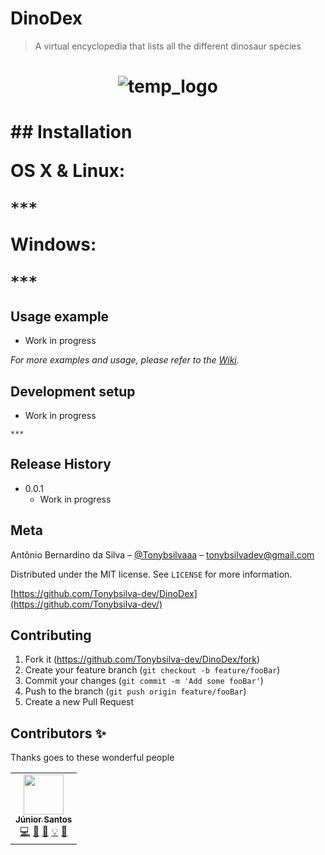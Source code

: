 # DinoDex
> A virtual encyclopedia that lists all the different dinosaur species
<h1 align="center">
<img src="https://i.imgur.com/SHvGqtI.png" alt="temp_logo">
<h1/>
## Installation

OS X & Linux:

```
***
```

Windows:

```
***
```

## Usage example

* Work in progress

 _For more examples and usage, please refer to the [Wiki][wiki]._

## Development setup

* Work in progress

```
***
```
## Release History

* 0.0.1
    * Work in progress

## Meta

Antônio Bernardino da Silva – [@Tonybsilvaaa](https://twitter.com/tonybsilvaaa) – tonybsilvadev@gmail.com

Distributed under the MIT license. See ``LICENSE`` for more information.

[https://github.com/Tonybsilva-dev/DinoDex](https://github.com/Tonybsilva-dev/)

## Contributing

1. Fork it (<https://github.com/Tonybsilva-dev/DinoDex/fork>)
2. Create your feature branch (`git checkout -b feature/fooBar`)
3. Commit your changes (`git commit -m 'Add some fooBar'`)
4. Push to the branch (`git push origin feature/fooBar`)
5. Create a new Pull Request

<!-- Markdown link & img dfn's -->
[wiki]: https://github.com/Tonybsilva-dev/DinoDex/wiki

## Contributors ✨

Thanks goes to these wonderful people

<!-- ALL-CONTRIBUTORS-LIST:START - Do not remove or modify this section -->
<!-- prettier-ignore-start -->
<!-- markdownlint-disable -->
<table>
  <tr>
    <td align="center"><a href="https://github.com/jrjuniorcg"><img src="https://avatars2.githubusercontent.com/u/24655967?s=460&v=4.png" width="64px;" alt=""/><br /><sub><b>Júnior Santos</b></sub></a><br /><a href="#" title="Code">💻</a> <a href="#" title="Maintenance">🚧</a> <a href="https://github.com/Tonybsilva-dev/DinoDex/commits?author=jrjuniorcg" title="Documentation">📖</a> <a href="#" title="Examples">💡</a> <a href="#" title="Design">🎨</a></td>
  </tr>
</table>

<!-- markdownlint-enable -->
<!-- prettier-ignore-end -->
<!-- ALL-CONTRIBUTORS-LIST:END -->
